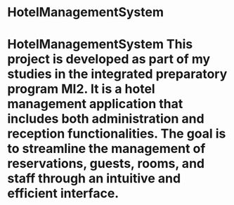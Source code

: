# HotelManagementSystem
# HotelManagementSystem This project is developed as part of my studies in the integrated preparatory program MI2. It is a hotel management application that includes both administration and reception functionalities. The goal is to streamline the management of reservations, guests, rooms, and staff through an intuitive and efficient interface.
